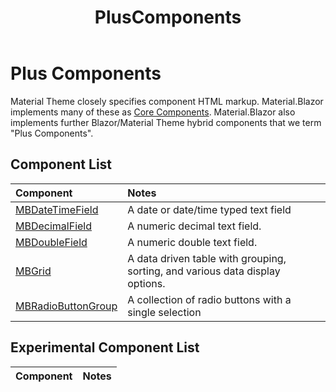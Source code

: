 ﻿---
uid: A.PlusComponents
title: PlusComponents
---
# Plus Components

Material Theme closely specifies component HTML markup. Material.Blazor implements many of these as [Core Components](xref:A.CoreComponents). Material.Blazor also 
implements further Blazor/Material Theme hybrid components that we term "Plus Components".

## Component List

| Component | Notes |
| :-------- | :---- |
| [MBDateTimeField](xref:C.MBDateTimeField) | A date or date/time typed text field |
| [MBDecimalField](xref:C.MBDecimalField) | A numeric decimal text field. |
| [MBDoubleField](xref:C.MBDoubleField) | A numeric double text field. |
| [MBGrid](xref:C.MBGrideld) | A data driven table with grouping, sorting, and various data display options. |
| [MBRadioButtonGroup](xref:C.MBRadioButtonGroup) | A collection of radio buttons with a single selection |

## Experimental Component List

| Component | Notes |
| :-------- | :---- |

